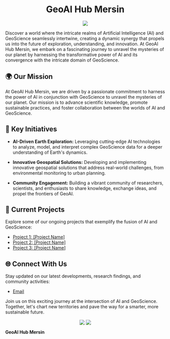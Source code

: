 <!--# GeoAI Hub Mersin -->

<div align="center">
  
  <h1>GeoAI Hub Mersin</h1>
  
  <img src="http://github-profile-summary-cards.vercel.app/api/cards/profile-details?username=geoaihub&theme=swift" align="center"/>

  <br>

</div>

Discover a world where the intricate realms of Artificial Intelligence (AI) and GeoScience seamlessly intertwine, creating a dynamic synergy that propels us into the future of exploration, understanding, and innovation. At GeoAI Hub Mersin, we embark on a fascinating journey to unravel the mysteries of our planet by harnessing the transformative power of AI and its convergence with the intricate domain of GeoScience.

## 🌍 Our Mission
At GeoAI Hub Mersin, we are driven by a passionate commitment to harness the power of AI in conjunction with GeoScience to unravel the mysteries of our planet. Our mission is to advance scientific knowledge, promote sustainable practices, and foster collaboration between the worlds of AI and GeoScience.

## 🚀 Key Initiatives
- **AI-Driven Earth Exploration:** Leveraging cutting-edge AI technologies to analyze, model, and interpret complex GeoScience data for a deeper understanding of Earth's dynamics.
  
- **Innovative Geospatial Solutions:** Developing and implementing innovative geospatial solutions that address real-world challenges, from environmental monitoring to urban planning.

- **Community Engagement:** Building a vibrant community of researchers, scientists, and enthusiasts to share knowledge, exchange ideas, and propel the frontiers of GeoAI.

## 🔬 Current Projects
Explore some of our ongoing projects that exemplify the fusion of AI and GeoScience:
- [Project 1: [Project Name]](link-to-project)
- [Project 2: [Project Name]](link-to-project)
- [Project 3: [Project Name]](link-to-project)

## 🌐 Connect With Us
Stay updated on our latest developments, research findings, and community activities:
- [Email](mailto:info@geoaihubmersin.org)

Join us on this exciting journey at the intersection of AI and GeoScience. Together, let's chart new territories and pave the way for a smarter, more sustainable future.



<div align="center">
  <img src="http://github-profile-summary-cards.vercel.app/api/cards/stats?username=geoaihub&theme=swift" align="center"/>
  <img src="http://github-profile-summary-cards.vercel.app/api/cards/most-commit-language?username=geoaihub&theme=swift" align="center"/>
</div>

**GeoAI Hub Mersin**
